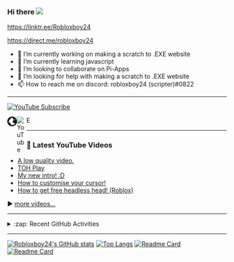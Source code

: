 ### Hi there <img src="https://raw.githubusercontent.com/SudhanPlayz/SudhanPlayz/master/images/WaveIcon.gif" width="30px">

https://linktr.ee/Robloxboy24

https://direct.me/robloxboy24


- 🔭 I’m currently working on making a scratch to .EXE website
- 🌱 I’m currently learning javascript
- 👯 I’m looking to collaborate on Pi-Apps
- 🤔 I’m looking for help with making a scratch to .EXE website
- 📫 How to reach me on discord: robloxboy24 (scripter)#0822

---

[![YouTube Subscribe](https://img.shields.io/badge/YouTube_@robloxboy24%20scratch-SUBSCRIBE-red?logo=youtube&style=for-the-badge&logoColor=red)](https://www.youtube.com/channel/UCnQuzHuOqSvglL3x7Co0CFg?sub_confirmation=1)

[<img align="left" alt="Website" width="22px" src="https://raw.githubusercontent.com/iconic/open-iconic/master/svg/globe.svg" />][website] 
[<img align="left" alt="YouTube" width="22px" src="https://raw.githubusercontent.com/n3wt0n/n3wt0n/master/assets/youtube.svg" />][youtube]



E

---

### 🎥 Latest YouTube Videos

<!-- YOUTUBE:START -->
- [A low quality video.](https://www.youtube.com/watch?v=q5-KSSnyVDg)
- [TOH Play](https://www.youtube.com/watch?v=-a5_B5sQVpc)
- [My new intro! :D](https://www.youtube.com/watch?v=0n1fRBb1djc)
- [How to customise your cursor!](https://www.youtube.com/watch?v=l0QtD-qlO-A)
- [How to get free headless head! (Roblox)](https://www.youtube.com/watch?v=AAFJo56QLc0)
<!-- YOUTUBE:END -->

▶ [more videos...][youtube]

---

<details>
  <summary>:zap: Recent GitHub Activities</summary>
  
<!--START_SECTION:activity-->
1. 🗣 Commented on [#5](https://github.com/turtiustrek/taskmanager/issues/5) in [turtiustrek/taskmanager](https://github.com/turtiustrek/taskmanager)
<!--END_SECTION:activity-->

</details>

---

[![Robloxboy24's GitHub stats](https://github-readme-stats.vercel.app/api?username=robloxboy24&show_icons=true&theme=kacho_ga)](https://github.com/robloxboy24)
[![Top Langs](https://github-readme-stats.vercel.app/api/top-langs/?username=robloxboy24&layout=compact&theme=slateorange)](https://github.com/robloxboy24)
[![Readme Card](https://github-readme-stats.vercel.app/api/pin/?username=robloxboy24&repo=robloxboy24.github.io&theme=darcula)](https://github.com/robloxboy24/robloxboy24.github.io)
[![Readme Card](https://github-readme-stats.vercel.app/api/pin/?username=robloxboy24&repo=Bongo-Cat-Pi-Apps-Download&theme=maroongold)](https://github.com/robloxboy24/Bongo-Cat-Pi-Apps-Download)







[website]: https://robloxboy24.github.io
[youtube]: https://www.youtube.com/channel/UCnQuzHuOqSvglL3x7Co0CFg
